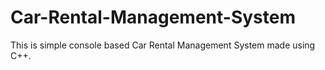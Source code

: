 # Car-Rental-Management-System
This is simple console based Car Rental Management System made using C++.
